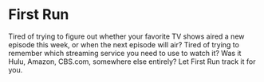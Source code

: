 # First Run

Tired of trying to figure out whether your favorite TV shows aired a
new episode this week, or when the next episode will air? Tired of
trying to remember which streaming service you need to use to watch
it? Was it Hulu, Amazon, CBS.com, somewhere else entirely? Let
First Run track it for you.
